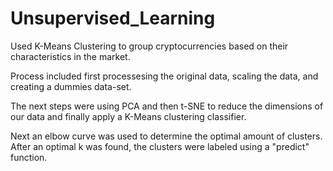 # Unsupervised_Learning

Used K-Means Clustering to group cryptocurrencies based on their characteristics in the market.

Process included first processesing the original data, scaling the data, and creating a dummies data-set. 

The next steps were using PCA and then t-SNE to reduce the dimensions of our data and finally apply a K-Means clustering classifier. 

Next an elbow curve was used to determine the optimal amount of clusters. After an optimal k was found, the clusters were labeled using a "predict" function. 
